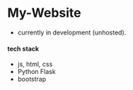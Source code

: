 # My-Website
- currently in development (unhosted).

#### tech stack
- js, html, css
- Python Flask
- bootstrap
